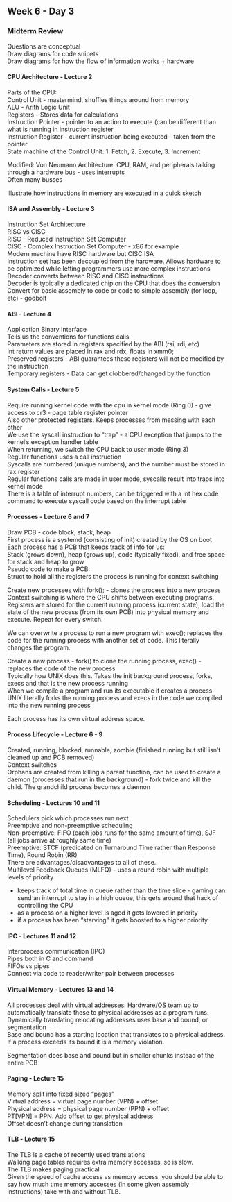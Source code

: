 ## Week 6 - Day 3
### Midterm Review
Questions are conceptual  
Draw diagrams for code snipets  
Draw diagrams for how the flow of information works + hardware  

#### CPU Architecture - Lecture 2
Parts of the CPU:  
Control Unit - mastermind, shuffles things around from memory  
ALU - Arith Logic Unit  
Registers - Stores data for calculations  
Instruction Pointer - pointer to an action to execute (can be different than what is running in instruction register  
Instruction Register - current instruction being executed - taken from the pointer  
State machine of the Control Unit: 1. Fetch, 2. Execute, 3. Increment  

Modified: Von Neumann Architecture: CPU, RAM, and peripherals talking through a hardware bus - uses interrupts  
Often many busses

Illustrate how instructions in memory are executed in a quick sketch

#### ISA and Assembly - Lecture 3
Instruction Set Architecture  
RISC vs CISC  
RISC - Reduced Instruction Set Computer  
CISC - Complex Instruction Set Computer - x86 for example  
Modern machine have RISC hardware but CISC ISA  
Instruction set has been decoupled from the hardware. Allows hardware to be optimized while letting programmers use more complex instructions  
Decoder converts between RISC and CISC instructions  
Decoder is typically a dedicated chip on the CPU that does the conversion  
Convert for basic assembly to code or code to simple assembly (for loop, etc) - godbolt

#### ABI - Lecture 4
Application Binary Interface  
Tells us the conventions for functions calls  
Parameters are stored in registers specified by the ABI (rsi, rdi, etc)  
Int return values are placed in rax and rdx, floats in xmm0;  
Preserved registers - ABI guarantees these registers will not be modified by the instruction  
Temporary registers - Data can get clobbered/changed by the function

#### System Calls - Lecture 5
Require running kernel code with the cpu in kernel mode (Ring 0) - give access to cr3 - page table register pointer  
Also other protected registers. Keeps processes from messing with each other   
We use the syscall instruction to “trap” - a CPU exception that jumps to the kernel’s exception handler table  
When returning, we switch the CPU back to user mode (Ring 3)  
Regular functions uses a call instruction  
Syscalls are numbered (unique numbers), and the number must be stored in rax register  
Regular functions calls are made in user mode, syscalls result into traps into kernel mode  
There is a table of interrupt numbers, can be triggered with a int hex code command to execute syscall code based on the interrupt table 

#### Processes - Lecture 6 and 7
Draw PCB - code block, stack, heap  
First process is a systemd (consisting of init) created by the OS on boot  
Each process has a PCB that keeps track of info for us:  
Stack (grows down), heap (grows up), code (typically fixed), and free space for stack and heap to grow  
Pseudo code to make a PCB:  
Struct to hold all the registers the process is running for context switching

Create new processes with fork(); - clones the process into a new process  
Context switching is where the CPU shifts between executing programs. Registers are stored for the current running process (current state), load the state of the new process (from its own PCB) into physical memory and execute. Repeat for every switch. 

We can overwrite a process to run a new program with exec(); replaces the code for the running process with another set of code. This literally changes the program. 

Create a new process - fork() to clone the running process, exec() - replaces the code of the new process  
Typically how UNIX does this. Takes the init background process, forks, execs and that is the new process running  
When we compile a program and run its executable it creates a process. UNIX literally forks the running process and execs in the code we compiled into the new running process  

Each process has its own virtual address space.

#### Process Lifecycle - Lecture 6 - 9
Created, running, blocked, runnable, zombie (finished running but still isn’t cleaned up and PCB removed)  
Context switches  
Orphans are created from killing a parent function, can be used to create a daemon (processes that run in the background) - fork twice and kill the child.  The grandchild process becomes a daemon

#### Scheduling - Lectures 10 and 11
Schedulers pick which processes run next  
Preemptive and non-preemptive scheduling  
Non-preemptive: FIFO (each jobs runs for the same amount of time), SJF (all jobs arrive at roughly same time)  
Preemptive: STCF (predicated on Turnaround Time rather than Response Time), Round Robin (RR)  
There are advantages/disadvantages to all of these.  
Multilevel Feedback Queues (MLFQ) - uses a round robin with multiple levels of priority 

- keeps track of total time in queue rather than the time slice - gaming can send an interrupt to stay in a high queue, this gets around that hack of controlling the CPU
- as a process on a higher level is aged it gets lowered in priority
- if a process has been “starving” it gets boosted to a higher priority 

#### IPC - Lectures 11 and 12
Interprocess communication (IPC)  
Pipes both in C and command  
FIFOs vs pipes  
Connect via code to reader/writer pair between processes

#### Virtual Memory - Lectures 13 and 14
All processes deal with virtual addresses. 
Hardware/OS team up to automatically translate these to physical addresses as a program runs. 
Dynamically translating relocating addresses uses base and bound, or segmentation  
Base and bound has a starting location that translates to a physical address. If a process exceeds its bound it is a memory violation. 

Segmentation does base and bound but in smaller chunks instead of the entire PCB

#### Paging  - Lecture 15
Memory split into fixed sized “pages”  
Virtual address = virtual page number (VPN) + offset  
Physical address = physical page number (PPN) + offset  
PT[VPN] = PPN. Add offset to get physical address  
Offset doesn’t change during translation  

#### TLB - Lecture 15
The TLB is a cache of recently used translations  
Walking page tables requires extra memory accesses, so is slow.  
The TLB makes paging practical  
Given the speed of cache access vs memory access, you should be able to say how much time memory accesses (in some given assembly instructions) take with and without TLB.  